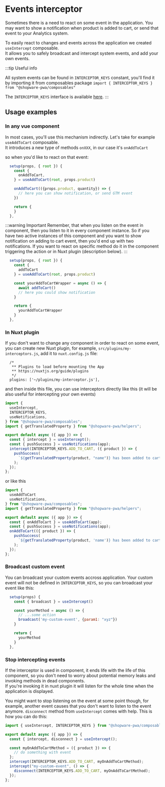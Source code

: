 # Events interceptor <Badge text="since 0.4.0" type="info"/>

Sometimes there is a need to react on some event in the application. You may want to show a notification when product is added to cart, or send that event to your Analytics system.

To easily react to changes and events across the application we created `useIntercept` composable.  
It allows you to safely broadcast and intercept system events, and add your own events.

:::tip Useful info

All system events can be found in `INTERCEPTOR_KEYS` constant, you'll find it by importing it from composables package `import { INTERCEPTOR_KEYS } from "@shopware-pwa/composables"`

The `INTERCEPTOR_KEYS` interface is available [here](../resources/api/composables.interceptor_keys).
:::

## Usage examples

### In any vue component

In most cases, you'll use this mechanism indirectly. Let's take for example `useAddToCart` composable.  
It introduces a new type of methods `onXXX`, in our case it's `onAddToCart`

so when you'd like to react on that event:

```js
  setup(props, { root }) {
    const {
      onAddToCart,
    } = useAddToCart(root, props.product)

    onAddToCart(({props.product, quantity}) => {
      // here you can show notification, or send GTM event
    })

    return {
    }
  },
```

:::warning Important
Remember, that when you listen on the event in component, then you listen to it in every component instance. So if you have two active instances of this component and you want to show notification on adding to cart event, then you'd end up with two notifications. If you want to react on specific method do it in the component triggering the action or in Nuxt plugin (description below).
:::

```js
  setup(props, { root }) {
    const {
      addToCart
    } = useAddToCart(root, props.product)

    const yourAddToCartWrapper = async () => {
      await addToCart()
      // here you could show notification
    }

    return {
      yourAddToCartWrapper
    }
  },
```

### In Nuxt plugin

If you don't want to change any component in order to react on some event, you can create new Nuxt plugin, for example, `src/plugins/my-interceptors.js`, add it to `nuxt.config.js` file:

```
  /*
   ** Plugins to load before mounting the App
   ** https://nuxtjs.org/guide/plugins
   */
  plugins: ['~/plugins/my-interceptor.js'],
```

and then inside this file, you can use interceptors directly like this (it will be also useful for intercepting your own events)

```js
import {
  useIntercept,
  INTERCEPTOR_KEYS,
  useNotifications,
} from "@shopware-pwa/composables";
import { getTranslatedProperty } from "@shopware-pwa/helpers";

export default async ({ app }) => {
  const { intercept } = useIntercept();
  const { pushSuccess } = useNotifications(app);
  intercept(INTERCEPTOR_KEYS.ADD_TO_CART, ({ product }) => {
    pushSuccess(
      `${getTranslatedProperty(product, "name")} has been added to cart.`
    );
  });
};
```

or like this

```js
import {
  useAddToCart
  useNotifications,
} from "@shopware-pwa/composables";
import { getTranslatedProperty } from "@shopware-pwa/helpers";

export default async ({ app }) => {
  const { onAddToCart } = useAddToCart(app);
  const { pushSuccess } = useNotifications(app);
  onAddToCart(({ product }) => {
    pushSuccess(
      `${getTranslatedProperty(product, 'name')} has been added to cart.`
    );
  });
};
```

### Broadcast custom event

You can broadcast your custom events accross application. Your custom event will not be defined in `INTERCEPTOR_KEYS`, so you can broadcast your event like this:

```js
  setup(props) {
    const { broadcast } = useIntercept()

    const yourMethod = async () => {
      // ...some action
      broadcast('my-custom-event', {param1: "xyz"})
    }

    return {
      yourMethod
    }
  },
```

### Stop intercepting events

If the interceptor is used in component, it ends life with the life of this component, so you don't need to worry about potential memory leaks and invoking methods in dead components.  
If you're invoking it in nuxt plugin it will listen for the whole time when the application is displayed.

You might want to stop listening on the event at some point though, for example, another event causes that you don't want to listen to the event anymore.
`disconnect` method from `useIntercept` comes with help. This is how you can do this:

```js
import { useIntercept, INTERCEPTOR_KEYS } from "@shopware-pwa/composables";

export default async ({ app }) => {
  const { intercept, disconnect } = useIntercept();

  const myOnAddToCartMethod = ({ product }) => {
    // do something with event
  };
  intercept(INTERCEPTOR_KEYS.ADD_TO_CART, myOnAddToCartMethod);
  intercept("my-custom-event", () => {
    disconnect(INTERCEPTOR_KEYS.ADD_TO_CART, myOnAddToCartMethod);
  });
};
```
